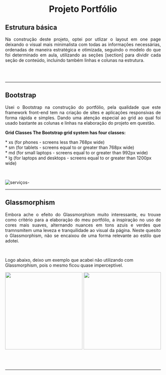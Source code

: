 # <p align="center">Projeto Portfólio</p>

## Estrutura básica 
<p align="justify">Na construção deste projeto, optei por utlizar o layout em one page
deixando o visual mais minimalista com todas as informações necessárias, ordenadas de maneira 
estratégica e otimizada, seguindo o modelo do que foi determinado em aula, utilizando as seções [section]
para dividir cada seção de conteúdo, incluindo também linhas e colunas na estrutura.
 </p>

<br><br>

<hr>

## Bootstrap
<p align="justify">
Usei o Bootstrap na construção do portfólio, pela qualidade que este framework front-end
tem na criação de sites e aplicações responsivas de forma rápida e simples.
Dando uma atenção especial ao grid ao qual foi usado bastante as colunas e linhas na elaboração do projeto em questão.</p>

<p><b>Grid Classes The Bootstrap grid system has four classes:</b></p>

<p> * xs (for phones - screens less than 768px wide)<br>
* sm (for tablets - screens equal to or greater than 768px wide)<br>
* md (for small laptops - screens equal to or greater than 992px wide) <br>
* lg (for laptops and desktops - screens equal to or greater than 1200px wide)
 </p>

<br>

![serviços-](https://user-images.githubusercontent.com/97133945/219178611-febe3a76-c94c-4117-bc7e-1caa99b709a0.png)


<hr>


## Glassmorphism
<p align="justify">Embora ache o efeito do Glassmorphism muito interessante, 
eu trouxe como critério para a elaboração do meu portfólio, 
a inspiração no uso de cores mais suaves, alternando nuances em tons azuis e verdes
que tramnsmitem uma leveza e tranquilidade ao visual da página.
Neste quesito o Glassmorphism, não se encaixou de uma forma relevante ao 
estilo que adotei.</p><br>
<p>Logo abaixo, deixo um exemplo que acabei não utilizando com Glassmorphism, pois o mesmo ficou quase imperceptível.</p>

<p float="left" align="center">
<img height="250" src="https://user-images.githubusercontent.com/97133945/219141827-8a345750-d48c-4556-ae64-bb6096412456.png">
<img height="250" src="https://user-images.githubusercontent.com/97133945/219142435-546c5ab3-5447-4afe-80c5-18b2ae773d69.png">
</p>

<br><br>

<hr>
